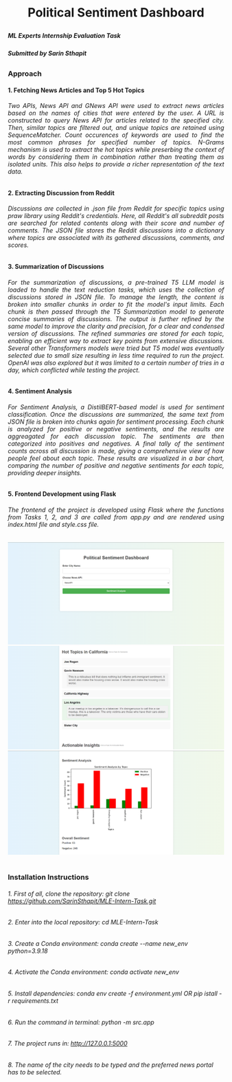 # <p align="center">__Political Sentiment Dashboard__</p>
##### <p align="left">__ML Experts Internship Evaluation Task__</p> 
##### <p align="left">__Submitted by Sarin Sthapit__</p>
##
### __Approach__
#### 1. __Fetching News Articles and Top 5 Hot Topics__
###### <p align="justify">Two APIs, News API and GNews API were used to extract news articles based on the names of cities that were entered by the user. A URL is constructed to query News API for articles related to the specified city. Then, similar topics are filtered out, and unique topics are retained using _SequenceMatcher_. Count occurences of keywords are used to find the most common phrases for specified number of topics. N-Grams mechanism is used to extract the hot topics while preserbing the context of words by considering them in combination rather than treating them as isolated units. This also helps to provide a richer representation of the text data.</p>
##
#### 2. __Extracting Discussion from Reddit__ 
###### <p align="justify">Discussions are collected in _.json_ file from Reddit for specific topics using _praw_ library using Reddit's credentials. Here, all Reddit's all subreddit posts are searched for related contents along with their score and number of comments. The _JSON_ file stores the Reddit discussions into a dictionary where topics are associated with its gathered discussions, comments, and scores.</p>
##
#### 3. __Summarization of Discussions__
###### <p align="justify">For the summarization of discussions, a pre-trained T5 LLM model is loaded to handle the text reduction tasks, which uses the collection of discussions stored in JSON file. To manage the length, the content is broken into smaller chunks in order to fit the model's input limits. Each chunk is then passed through the T5 Summarization model to generate concise summaries of discussions. The output is further refined by the same model to improve the clarity and precision, for a clear and condensed version of discussions. The refined summaries are stored for each topic, enabling an efficient way to extract key points from extensive discussions. Several other Transformers models were tried but T5 model was eventually selected due to small size resulting in less time required to run the project. OpenAI was also explored but it was limited to a certain number of tries in a day, which conflicted while testing the project.</p>
##
#### 4. __Sentiment Analysis__
###### <p align="justify">For Sentiment Analysis, a _DistilBERT_-based model is used for sentiment classification. Once the discussions are summarized, the same text from JSON file is broken into chunks again for sentiment processing. Each chunk is analyzed for positive or negative sentiments, and the results are aggreagated for each discussion topic. The sentiments are then categorized into positives and negatives. A final tally of the sentiment counts across all discussion is made, giving a comprehensive view of how people feel about each topic. These results are visualized in a bar chart, comparing the number of positive and negative sentiments for each topic, providing deeper insights.</p>
##
#### 5. __Frontend Development using Flask__
###### <p align="justify">The frontend of the project is developed using Flask where the functions from Tasks 1, 2, and 3 are called from _app.py_ and are rendered using _index.html_ file and _style.css_ file.</p>
![Image1](./images/page1.png)
![Image2](./images/page2.png)
![Image3](./images/page3.png)
#
#
### __Installation Instructions__
###### 1. First of all, clone the repository: _git clone https://github.com/SarinSthapit/MLE-Intern-Task.git_ 
###### 2. Enter into the local repository: _cd MLE-Intern-Task_
###### 3. Create a Conda environment: _conda create --name new_env python=3.9.18_
###### 4. Activate the Conda environment: _conda activate new_env_
###### 5. Install dependencies: _conda env create -f environment.yml_ OR _pip istall -r requirements.txt_
###### 6. Run the command in terminal: _python -m src.app_
###### 7. The project runs in: _http://127.0.0.1:5000_
###### 8. The name of the city needs to be typed and the preferred news portal has to be selected.
